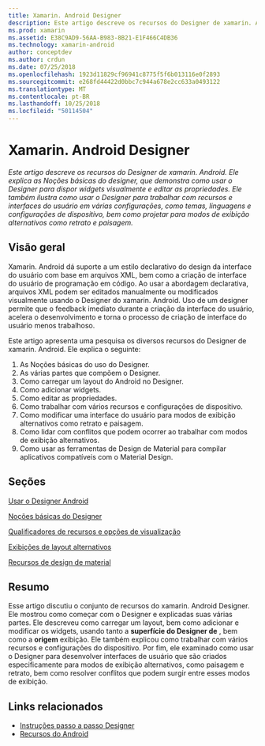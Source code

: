 ```yaml
---
title: Xamarin. Android Designer
description: Este artigo descreve os recursos do Designer de xamarin. Android. Ele explica as Noções básicas do designer, que demonstra como usar o Designer para dispor widgets visualmente e editar as propriedades. Ele também ilustra como usar o Designer para trabalhar com recursos e interfaces do usuário em várias configurações, como temas, linguagens e configurações de dispositivo, bem como projetar para modos de exibição alternativos como retrato e paisagem.
ms.prod: xamarin
ms.assetid: E38C9AD9-56AA-B983-8B21-E1F466C4DB36
ms.technology: xamarin-android
author: conceptdev
ms.author: crdun
ms.date: 07/25/2018
ms.openlocfilehash: 1923d11829cf96941c8775f5f6b013116e0f2893
ms.sourcegitcommit: e268fd44422d0bbc7c944a678e2cc633a0493122
ms.translationtype: MT
ms.contentlocale: pt-BR
ms.lasthandoff: 10/25/2018
ms.locfileid: "50114504"
---
```

# <a name="xamarinandroid-designer"></a>Xamarin. Android Designer

_Este artigo descreve os recursos do Designer de xamarin. Android. Ele explica as Noções básicas do designer, que demonstra como usar o Designer para dispor widgets visualmente e editar as propriedades. Ele também ilustra como usar o Designer para trabalhar com recursos e interfaces do usuário em várias configurações, como temas, linguagens e configurações de dispositivo, bem como projetar para modos de exibição alternativos como retrato e paisagem._


## <a name="overview"></a>Visão geral

Xamarin. Android dá suporte a um estilo declarativo do design da interface do usuário com base em arquivos XML, bem como a criação de interface do usuário de programação em código.
Ao usar a abordagem declarativa, arquivos XML podem ser editados manualmente ou modificados visualmente usando o Designer do xamarin. Android. Uso de um designer permite que o feedback imediato durante a criação da interface do usuário, acelera o desenvolvimento e torna o processo de criação de interface do usuário menos trabalhoso.

Este artigo apresenta uma pesquisa os diversos recursos do Designer de xamarin. Android. Ele explica o seguinte:

1.  As Noções básicas do uso do Designer.
2.  As várias partes que compõem o Designer.
3.  Como carregar um layout do Android no Designer.
4.  Como adicionar widgets.
5.  Como editar as propriedades.
6.  Como trabalhar com vários recursos e configurações de dispositivo.
7.  Como modificar uma interface do usuário para modos de exibição alternativos como retrato e paisagem. 
8.  Como lidar com conflitos que podem ocorrer ao trabalhar com modos de exibição alternativos. 
9.  Como usar as ferramentas de Design de Material para compilar aplicativos compatíveis com o Material Design.



## <a name="sections"></a>Seções

 [Usar o Designer Android](~/android/user-interface/android-designer/designer-walkthrough.md)

 [Noções básicas do Designer](~/android/user-interface/android-designer/designer-basics.md)

 [Qualificadores de recursos e opções de visualização](~/android/user-interface/android-designer/resource-qualifiers.md)

 [Exibições de layout alternativos](~/android/user-interface/android-designer/alternative-layout-views.md)

 [Recursos de design de material](~/android/user-interface/android-designer/material-design-features.md)



## <a name="summary"></a>Resumo

Esse artigo discutiu o conjunto de recursos do xamarin. Android Designer.
Ele mostrou como começar com o Designer e explicadas suas várias partes. Ele descreveu como carregar um layout, bem como adicionar e modificar os widgets, usando tanto a **superfície do Designer de** , bem como a **origem** exibição. Ele também explicou como trabalhar com vários recursos e configurações do dispositivo. Por fim, ele examinado como usar o Designer para desenvolver interfaces de usuário que são criados especificamente para modos de exibição alternativos, como paisagem e retrato, bem como resolver conflitos que podem surgir entre esses modos de exibição.



## <a name="related-links"></a>Links relacionados

- [Instruções passo a passo Designer](~/android/user-interface/android-designer/designer-walkthrough.md)
- [Recursos do Android](~/android/app-fundamentals/resources-in-android/index.md)
